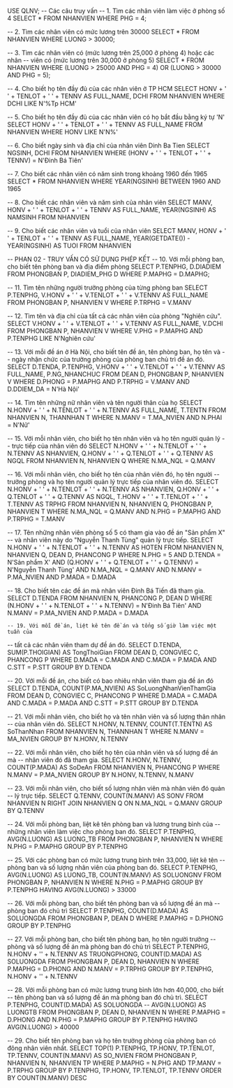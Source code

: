 USE QLNV;
-- Các câu truy vấn
-- 1. Tìm các nhân viên làm việc ở phòng số 4
SELECT *
FROM NHANVIEN
WHERE PHG = 4;

-- 2. Tìm các nhân viên có mức lương trên 30000
SELECT *
FROM NHANVIEN
WHERE LUONG > 30000;

-- 3. Tìm các nhân viên có (mức lương trên 25,000 ở phòng 4) hoặc các nhân 
--	  viên có (mức lương trên 30,000 ở phòng 5)
SELECT *
FROM NHANVIEN
WHERE (LUONG > 25000 AND PHG = 4) OR (LUONG > 30000 AND PHG = 5);

-- 4. Cho biết họ tên đầy đủ của các nhân viên ở TP HCM
SELECT HONV + ' ' + TENLOT + ' ' + TENNV AS FULL_NAME, DCHI
FROM NHANVIEN
WHERE DCHI LIKE N'%Tp HCM'

-- 5. Cho biết họ tên đầy đủ của các nhân viên có họ bắt đầu bằng ký tự 'N'
SELECT HONV + ' ' + TENLOT + ' ' + TENNV AS FULL_NAME
FROM NHANVIEN
WHERE HONV LIKE N'N%'

-- 6. Cho biết ngày sinh và địa chỉ của nhân viên Dinh Ba Tien
SELECT NGSINH, DCHI
FROM NHANVIEN
WHERE (HONV + ' ' + TENLOT + ' ' + TENNV) = N'Đinh Bá Tiên'

-- 7. Cho biết các nhân viên có năm sinh trong khoảng 1960 đến 1965
SELECT *
FROM NHANVIEN
WHERE YEAR(NGSINH) BETWEEN 1960 AND 1965

-- 8. Cho biết các nhân viên và năm sinh của nhân viên
SELECT MANV, HONV + ' ' + TENLOT + ' ' + TENNV AS FULL_NAME, YEAR(NGSINH) AS NAMSINH
FROM NHANVIEN

-- 9. Cho biết các nhân viên và tuổi của nhân viên
SELECT MANV, HONV + ' ' + TENLOT + ' ' + TENNV AS FULL_NAME, YEAR(GETDATE()) - YEAR(NGSINH) AS TUOI
FROM NHANVIEN

-- PHAN 02 - TRUY VẤN CÓ SỬ DỤNG PHÉP KẾT
-- 10. Với mỗi phòng ban, cho biết tên phòng ban và địa điểm phòng
SELECT P.TENPHG, D.DIADIEM
FROM PHONGBAN P, DIADIEM_PHG D
WHERE P.MAPHG = D.MAPHG; 

-- 11. Tìm tên những người trưởng phòng của từng phòng ban
SELECT P.TENPHG, V.HONV + ' ' + V.TENLOT + ' ' + V.TENNV AS FULL_NAME 
FROM PHONGBAN P, NHANVIEN V
WHERE P.TRPHG = V.MANV

-- 12. Tìm tên và địa chỉ của tất cả các nhân viên của phòng "Nghiên cứu".
SELECT V.HONV + ' ' + V.TENLOT + ' ' + V.TENNV AS FULL_NAME, V.DCHI
FROM PHONGBAN P, NHANVIEN V
WHERE V.PHG = P.MAPHG AND P.TENPHG LIKE N'Nghiên cứu'

-- 13. Với mỗi đề án ở Hà Nội, cho biết tên đề án, tên phòng ban, họ tên và
--     ngày nhận chức của trưởng phòng của phòng ban chủ trì đề án đó.
SELECT D.TENDA, P.TENPHG, V.HONV + ' ' + V.TENLOT + ' ' + V.TENNV AS FULL_NAME, P.NG_NHANCHUC
FROM DEAN D, PHONGBAN P, NHANVIEN V
WHERE D.PHONG = P.MAPHG AND P.TRPHG = V.MANV AND D.DDIEM_DA = N'Hà Nội'

-- 14. Tìm tên những nữ nhân viên và tên người thân của họ
SELECT N.HONV + ' ' + N.TENLOT + ' ' + N.TENNV AS FULL_NAME, T.TENTN
FROM NHANVIEN N, THANNHAN T
WHERE N.MANV = T.MA_NVIEN AND N.PHAI = N'Nữ'

-- 15. Với mỗi nhân viên, cho biết họ tên nhân viên và họ tên người quản lý
--     trực tiếp của nhân viên đó
SELECT N.HONV + ' ' + N.TENLOT + ' ' + N.TENNV AS NHANVIEN, Q.HONV + ' ' + Q.TENLOT + ' ' + Q.TENNV AS NGQL
FROM NHANVIEN N, NHANVIEN Q
WHERE N.MA_NQL = Q.MANV

-- 16. Với mỗi nhân viên, cho biết họ tên của nhân viên đó, họ tên người
--     trưởng phòng và họ tên người quản lý trực tiếp của nhân viên đó.
SELECT N.HONV + ' ' + N.TENLOT + ' ' + N.TENNV AS NHANVIEN, 
	   Q.HONV + ' ' + Q.TENLOT + ' ' + Q.TENNV AS NGQL,
	   T.HONV + ' ' + T.TENLOT + ' ' + T.TENNV AS TRPHG
FROM NHANVIEN N, NHANVIEN Q, PHONGBAN P, NHANVIEN T
WHERE N.MA_NQL = Q.MANV AND N.PHG = P.MAPHG AND P.TRPHG = T.MANV

-- 17. Tên những nhân viên phòng số 5 có tham gia vào đề án "Sản phẩm X"
--     và nhân viên này do "Nguyễn Thanh Tùng" quản lý trực tiếp.
SELECT N.HONV + ' ' + N.TENLOT  + ' ' + N.TENNV AS HOTEN
FROM NHANVIEN N, NHANVIEN Q, DEAN D, PHANCONG P
WHERE N.PHG = 5 AND D.TENDA = N'Sản phẩm X' 
	AND (Q.HONV + ' ' + Q.TENLOT  + ' ' + Q.TENNV) = N'Nguyễn Thanh Tùng'
	AND N.MA_NQL = Q.MANV AND N.MANV = P.MA_NVIEN AND P.MADA = D.MADA

-- 18. Cho biết tên các đề án mà nhân viên Đinh Bá Tiến đã tham gia.
SELECT D.TENDA
FROM NHANVIEN N, PHANCONG P, DEAN D
WHERE (N.HONV + ' ' + N.TENLOT  + ' ' + N.TENNV) = N'Đinh Bá Tiên' 
	AND N.MANV = P.MA_NVIEN AND P.MADA = D.MADA

	-- 19. Với mỗi đề án, liệt kê tên đề án và tổng số giờ làm việc một tuần của
--     tất cả các nhân viên tham dự đề án đó.
SELECT D.TENDA, SUM(P.THOIGIAN) AS TongThoiGian
FROM DEAN D, CONGVIEC C, PHANCONG P
WHERE D.MADA = C.MADA AND C.MADA = P.MADA AND C.STT = P.STT
GROUP BY D.TENDA

-- 20. Với mỗi đề án, cho biết có bao nhiêu nhân viên tham gia đề án đó
SELECT D.TENDA, COUNT(P.MA_NVIEN) AS SoLuongNhanVienThamGia
FROM DEAN D, CONGVIEC C, PHANCONG P
WHERE D.MADA = C.MADA AND C.MADA = P.MADA AND C.STT = P.STT
GROUP BY D.TENDA

-- 21. Với mỗi nhân viên, cho biết họ và tên nhân viên và số lượng thân nhân
--     của nhân viên đó.
SELECT N.HONV, N.TENNV, COUNT(T.TENTN) AS SoThanNhan
FROM NHANVIEN N, THANNHAN T
WHERE N.MANV = MA_NVIEN
GROUP BY N.HONV, N.TENNV 


-- 22. Với mỗi nhân viên, cho biết họ tên của nhân viên và số lượng đề án mà
-- nhân viên đó đã tham gia.
SELECT N.HONV, N.TENNV, COUNT(P.MADA) AS SoDeAn
FROM NHANVIEN N, PHANCONG P
WHERE N.MANV = P.MA_NVIEN
GROUP BY N.HONV, N.TENNV, N.MANV

-- 23. Với mỗi nhân viên, cho biết số lượng nhân viên mà nhân viên đó quản
-- lý trực tiếp.
SELECT Q.TENNV, COUNT(N.MANV) AS SONV
FROM NHANVIEN N RIGHT JOIN NHANVIEN Q
ON N.MA_NQL = Q.MANV
GROUP BY Q.TENNV


-- 24. Với mỗi phòng ban, liệt kê tên phòng ban và lương trung bình của
--     những nhân viên làm việc cho phòng ban đó.
SELECT P.TENPHG, AVG(N.LUONG) AS LUONG_TB
FROM PHONGBAN P, NHANVIEN N
WHERE N.PHG = P.MAPHG
GROUP BY P.TENPHG

-- 25. Với các phòng ban có mức lương trung bình trên 33,000, liệt kê tên
--    phòng ban và số lượng nhân viên của phòng ban đó.
SELECT P.TENPHG, AVG(N.LUONG) AS LUONG_TB, COUNT(N.MANV) AS SOLUONGNV
FROM PHONGBAN P, NHANVIEN N
WHERE N.PHG = P.MAPHG
GROUP BY P.TENPHG
HAVING AVG(N.LUONG) > 33000

-- 26. Với mỗi phòng ban, cho biết tên phòng ban và số lượng đề án mà
--     phòng ban đó chủ trì
SELECT P.TENPHG, COUNT(D.MADA) AS SOLUONGDA
FROM PHONGBAN P, DEAN D
WHERE P.MAPHG = D.PHONG
GROUP BY P.TENPHG

-- 27. Với mỗi phòng ban, cho biết tên phòng ban, họ tên người trưởng
--     phòng và số lượng đề án mà phòng ban đó chủ trì
SELECT P.TENPHG, N.HONV + '' + N.TENNV AS TRUONGPHONG, COUNT(D.MADA) AS SOLUONGDA
FROM PHONGBAN P, DEAN D, NHANVIEN N
WHERE P.MAPHG = D.PHONG AND N.MANV = P.TRPHG
GROUP BY P.TENPHG, N.HONV + '' + N.TENNV

-- 28. Với mỗi phòng ban có mức lương trung bình lớn hơn 40,000, cho biết
--     tên phòng ban và số lượng đề án mà phòng ban đó chủ trì.
SELECT P.TENPHG, COUNT(D.MADA) AS SOLUONGDA -- AVG(N.LUONG) AS LUONGTB
FROM PHONGBAN P, DEAN D, NHANVIEN N
WHERE P.MAPHG = D.PHONG AND N.PHG = P.MAPHG
GROUP BY P.TENPHG
HAVING AVG(N.LUONG) > 40000

-- 29. Cho biết tên phòng ban và họ tên trưởng phòng của phòng ban có đông nhân viên nhất.
SELECT TOP(1) P.TENPHG, TP.HONV, TP.TENLOT, TP.TENNV, COUNT(N.MANV) AS SO_NVIEN
FROM PHONGBAN P, NHANVIEN N, NHANVIEN TP
WHERE P.MAPHG = N.PHG AND TP.MANV = P.TRPHG
GROUP BY P.TENPHG, TP.HONV, TP.TENLOT, TP.TENNV
ORDER BY COUNT(N.MANV) DESC
